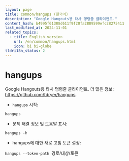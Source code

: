 ```yaml
---
layout: page
title: common/hangups (한국어)
description: "Google Hangouts용 타사 명령줄 클라이언트."
content_hash: b4995f61308d611f9f20fa2889599efc28275411
last_modified_at: 2024-11-01
related_topics:
  - title: English version
    url: /en/common/hangups.html
    icon: bi bi-globe
tldri18n_status: 2
---
```

# hangups

Google Hangouts용 타사 명령줄 클라이언트.
더 많은 정보: <https://github.com/tdryer/hangups>.

- `hangups` 시작:

`hangups`

- 문제 해결 정보 및 도움말 표시:

`hangups -h`

- hangups에 대한 새로 고침 토큰 설정:

`hangups --token-path `<span class="tldr-var badge badge-pill bg-dark-lm bg-white-dm text-white-lm text-dark-dm font-weight-bold">경로/대상/토큰</span>
